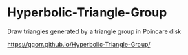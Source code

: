 # Hyperbolic-Triangle-Group

Draw triangles generated by a triangle group in Poincare disk

https://ggorr.github.io/Hyperbolic-Triangle-Group/
